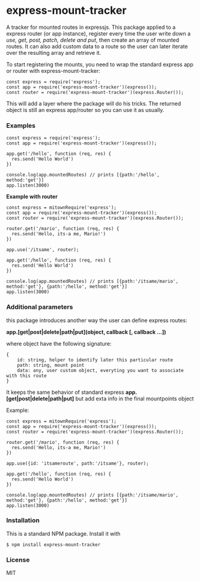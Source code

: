 # express-mount-tracker

A tracker for mounted routes in expressjs.
This package applied to a express router (or app instance), register every time the user write down a *use, get, post, patch, delete and put*, then create an array of mounted routes. It can also add custom data to a route so the user can later iterate over the resulting array and retrieve it.

To start registering the mounts, you need to wrap the standard express app or router with express-mount-tracker:

```
const express = require('express');
const app = require('express-mount-tracker')(express());
const router = require('express-mount-tracker')(express.Router());
```

This will add a layer where the package will do his tricks. 
The returned object is still an express app/router so you can use it as usually.

### Examples

```
const express = require('express');
const app = require('express-mount-tracker')(express());

app.get('/hello', function (req, res) {
  res.send('Hello World')
})

console.log(app.mountedRoutes) // prints [{path:'/hello', method:'get'}]
app.listen(3000)
```


**Example with router**

```
const express = mitownRequire('express');
const app = require('express-mount-tracker')(express());
const router = require('express-mount-tracker')(express.Router());

router.get('/mario', function (req, res) {
  res.send('Hello, its-a me, Mario!')
})

app.use('/itsame', router);

app.get('/hello', function (req, res) {
  res.send('Hello World')
})

console.log(app.mountedRoutes) // prints [{path:'/itsame/mario', method:'get'}, {path:'/hello', method:'get'}]
app.listen(3000)

```

### Additional parameters

this package introduces another way the user can define express routes:

**app.[get|post|delete|path|put](object, callback [, callback ...])**


where object have the following signature:
```
{
    id: string, helper to identify later this particular route
    path: string, mount point 
    data: any, user custom object, everyting you want to associate with this route 
}

```

It keeps the same behavior of standard express **app.[get|post|delete|path|put]** but add exta info in the final mountpoints object

Example:
```
const express = mitownRequire('express');
const app = require('express-mount-tracker')(express());
const router = require('express-mount-tracker')(express.Router());

router.get('/mario', function (req, res) {
  res.send('Hello, its-a me, Mario!')
})

app.use({id: 'itsameroute', path:'/itsame'}, router);

app.get('/hello', function (req, res) {
  res.send('Hello World')
})

console.log(app.mountedRoutes) // prints [{path:'/itsame/mario', method:'get'}, {path:'/hello', method:'get'}]
app.listen(3000)

```

### Installation

This is a standard NPM package. Install it with

```
$ npm install express-mount-tracker
```

### License

MIT
